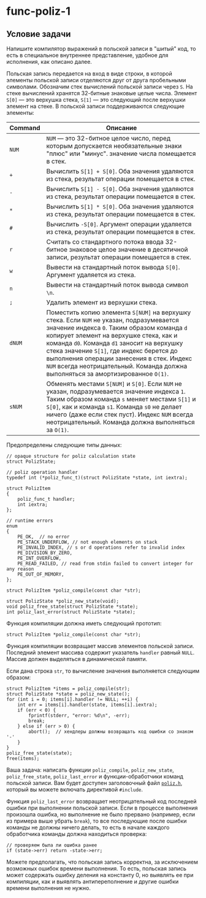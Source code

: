 # func-poliz-1
## Условие задачи

Напишите компилятор выражений в польской записи в "шитый" код, то есть в специальное внутреннее представление, удобное для исполнения, как описано далее.

Польская запись передается на вход в виде строки, в которой элементы польской записи отделяются друг от друга пробельными символами. Обозначим стек вычислений польской записи через `S`. На стеке вычислений хранятся 32-битные знаковые целые числа. Элемент `S[0]` — это верхушка стека, `S[1]` — это следующий после верхушки элемент на стеке. В польской записи поддерживаются следующие элементы:

| Command   | Описание                                   | 
| --------- | ------------------------------------------ | 
| `NUM`     | `NUM` — это 32-битное целое число, перед которым допускается необязательные знаки "плюс" или "минус". значение числа помещается в стек.|
| `+`       | Вычислить `S[1] + S[0]`. Оба значения удаляются из стека, результат операции помещается в стек.|
| `-`       | Вычислить `S[1] - S[0]`. Оба значения удаляются из стека, результат операции помещается в стек.|
| `*`       | Вычислить `S[1] * S[0]`. Оба значения удаляются из стека, результат операции помещается в стек.|
| `#`       | Вычислить `-S[0]`.  Аргумент операции удаляется из стека, результат операции помещается в стек.|
| `r`       | Считать со стандартного потока ввода 32-битное знаковое целое значение в десятичной записи, результат операции помещается в стек.|
| `w`       | Вывести на стандартный поток вывода `S[0]`. Аргумент удаляется из стека.|
| `n`       | Вывести на стандартный поток вывода символ `\n`.|
| `;`       | Удалить элемент из верхушки стека.|
| `dNUM`    | Поместить копию элемента `S[NUM]` на верхушку стека. Если `NUM` не указан, подразумевается значение индекса `0`. Таким образом команда `d` копирует элемент на верхушке стека, как и команда `d0`. Команда `d1` заносит на верхушку стека значение `S[1]`, где индекс берется до выполнения операции занесения в стек. Индекс `NUM` всегда неотрицательный. Команда должна выполняться за амортизированное `O(1)`.|
| `sNUM`    | Обменять местами `S[NUM]` и `S[0]`. Если `NUM` не указан, подразумевается значение индекса `1`. Таким образом команда `s` меняет местами `S[1]` и `S[0]`, как и команда `s1`. Команда `s0` не делает ничего (даже если стек пуст). Индекс `NUM` всегда неотрицательный. Команда должна выполняться за `O(1)`.|

Предопределены следующие типы данных:
```
// opaque structure for poliz calculation state
struct PolizState;

// poliz operation handler
typedef int (*poliz_func_t)(struct PolizState *state, int iextra);

struct PolizItem
{
    poliz_func_t handler;
    int iextra;
};

// runtime errors
enum
{
    PE_OK,  // no error
    PE_STACK_UNDERFLOW, // not enough elements on stack
    PE_INVALID_INDEX, // s or d operations refer to invalid index
    PE_DIVISION_BY_ZERO,
    PE_INT_OVERFLOW,
    PE_READ_FAILED, // read from stdin failed to convert integer for any reason
    PE_OUT_OF_MEMORY,
};

struct PolizItem *poliz_compile(const char *str);

struct PolizState *poliz_new_state(void);
void poliz_free_state(struct PolizState *state);
int poliz_last_error(struct PolizState *state);
```
Функция компиляции должна иметь следующий прототип:
```
struct PolizItem *poliz_compile(const char *str);
```
Функция компиляции возвращает массив элементов польской записи. Последний элемент массива содержит указатель `handler` равный `NULL`. Массив должен выделяться в динамической памяти.

Если дана строка `str`, то вычисление значения выполняется следующим образом:
```
struct PolizItem *items = poliz_compile(str);
struct PolizState *state = poliz_new_state();
for (int i = 0; items[i].handler != NULL; ++i) {
    int err = items[i].handler(state, items[i].iextra);
    if (err < 0) {
        fprintf(stderr, "error: %d\n", -err);
        break;
    } else if (err > 0) {
        abort();  // хендлеры должны возвращать код ошибки со знаком '-'
    }
}
poliz_free_state(state);
free(items);
```
Ваша задача: написать функции `poliz_compile`, `poliz_new_state`, `poliz_free_state`, `poliz_last_error` и функции-обработчики команд польской записи. Вам будет доступен заголовочный файл [`poliz.h`](poliz.h), который вы можете включать директивой `#include`.

Функция `poliz_last_error` возвращает неотрицательный код последней ошибки при выполнении польской записи. Если в процессе выполнения произошла ошибка, но выполнение не было прервано (например, если из примера выше убрать `break`), то все последующие после ошибки команды не должны ничего делать, то есть в начале каждого обработчика команды должна находиться проверка:
```
// проверяем была ли ошибка ранее
if (state->err) return -state->err;
```

Можете предполагать, что польская запись корректна, за исключением возможных ошибок времени выполнения. То есть, польская запись может содержать ошибку деления на константу 0, но выявлять ее при компиляции, как и выявлять антипереполнение и другие ошибки времени выполнения не нужно.




